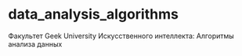 # data_analysis_algorithms
Факультет Geek University Искусственного интеллекта: Алгоритмы анализа данных

